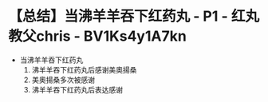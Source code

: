 # 【总结】当沸羊羊吞下红药丸 - P1 - 红丸教父chris - BV1Ks4y1A7kn

-   当沸羊羊吞下红药丸
    1.  沸羊羊吞下红药丸后感谢美奧揚桑
    2.  美奧揚桑多次被感谢
    3.  沸羊羊吞下红药丸后表达感谢